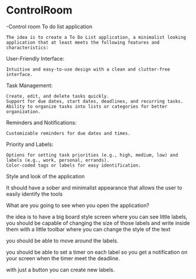 # ControlRoom

-Control room To do list application
    
    The idea is to create a To Do List application, a minimalist looking application that at least meets the following features and characteristics:


User-Friendly Interface:

    Intuitive and easy-to-use design with a clean and clutter-free interface.

Task Management:

    Create, edit, and delete tasks quickly.
    Support for due dates, start dates, deadlines, and recurring tasks.
    Ability to organize tasks into lists or categories for better organization.

Reminders and Notifications:

    Customizable reminders for due dates and times.

Priority and Labels:

    Options for setting task priorities (e.g., high, medium, low) and labels (e.g., work, personal, errands).
    Color-coded tags or labels for easy identification.


Style and look of the application

It should have a sober and minimalist appearance that allows the user to easily identify the tools




What are you going to see when you open the application?

the idea is to have a big board style screen where you can see little labels, you should be capable of changing the size of those labels
and write inside them with a little toolbar where you can change the style of the text

you should be able to move around the labels.

you should be able to set a timer on each label so you get a notification on your screen when the timer meet the deadline.

with just a button you can create new labels.

